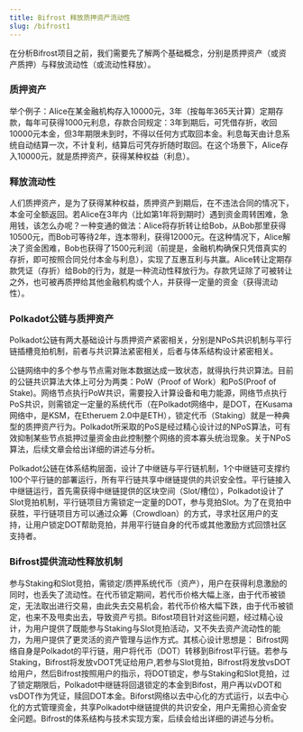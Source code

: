 ```yaml
---
title: Bifrost 释放质押资产流动性
slug: /bifrost1
---
```


在分析Bifrost项目之前，我们需要先了解两个基础概念，分别是质押资产（或资产质押）与释放流动性（或流动性释放）。

### 质押资产
举个例子：Alice在某金融机构存入10000元，3年（按每年365天计算）定期存款，每年可获得1000元利息，存款合同规定：3年到期后，可凭借存折，收回10000元本金，但3年期限未到时，不得以任何方式取回本金。利息每天由计息系统自动结算一次，不计复利，结算后可凭存折随时取回。在这个场景下，Alice存入10000元，就是质押资产，获得某种权益（利息）。

### 释放流动性
人们质押资产，是为了获得某种权益，质押资产到期后，在不违法合同的情况下，本金可全额返回。若Alice在3年内（比如第1年将到期时）遇到资金周转困难，急用钱，该怎么办呢？一种变通的做法：Alice将存折转让给Bob，从Bob那里获得10500元，而Bob可等待2年，连本带利，获得12000元。在这种情况下，Alice解决了资金困难，Bob也获得了1500元利润（前提是，金融机构确保只凭借真实的存折，即可按照合同兑付本金与利息），实现了互惠互利与共赢。Alice转让定期存款凭证（存折）给Bob的行为，就是一种流动性释放行为。存款凭证除了可被转让之外，也可被再质押给其他金融机构或个人，并获得一定量的资金（获得流动性）。

### Polkadot公链与质押资产
Polkadot公链有两大基础设计与质押资产紧密相关，分别是NPoS共识机制与平行链插槽竞拍机制，前者与共识算法紧密相关，后者与体系结构设计紧密相关。

公链网络中的多个参与节点需对账本数据达成一致状态，就得执行共识算法。目前的公链共识算法大体上可分为两类：PoW（Proof of Work）和PoS(Proof of Stake)。网络节点执行PoW共识，需要投入计算设备和电力能源，网络节点执行PoS共识，则需锁定一定量的系统代币（在Polkadot网络中，是DOT，在Kusama网络中，是KSM，在Etheruem 2.0中是ETH），锁定代币（Staking）就是一种典型的质押资产行为。Polkadot所采取的PoS是经过精心设计过的NPoS算法，可有效抑制某些节点抵押过量资金由此控制整个网络的资本寡头统治现象。关于NPoS算法，后续文章会给出详细的讲述与分析。

Polkadot公链在体系结构层面，设计了中继链与平行链机制，1个中继链可支撑约100个平行链的部署运行，所有平行链共享中继链提供的共识安全性。平行链接入中继链运行，首先需获得中继链提供的区块空间（Slot/槽位），Polkadot设计了Slot竞拍机制，平行链项目方需锁定一定量的DOT，参与竞拍Slot。为了在竞拍中获胜，平行链项目方可以通过众筹（Crowdloan）的方式，寻求社区用户的支持，让用户锁定DOT帮助竞拍，并用平行链自身的代币或其他激励方式回馈社区支持者。

### Bifrost提供流动性释放机制
参与Staking和Slot竞拍，需锁定/质押系统代币（资产），用户在获得利息激励的同时，也丢失了流动性。在代币锁定期间，若代币价格大幅上涨，由于代币被锁定，无法取出进行交易，由此失去交易机会，若代币价格大幅下跌，由于代币被锁定，也来不及甩卖出去，导致资产亏损。Bifost项目针对这些问题，经过精心设计，为用户提供了既能参与Staking与Slot竞拍活动，又不失去资产流动性的能力，为用户提供了更灵活的资产管理与运作方式。其核心设计思想是：
Bifrost网络自身是Polkadot的平行链，用户将代币（DOT）转移到Bifrost平行链。若参与Staking，Bifrost将发放vDOT凭证给用户,若参与Slot竞拍，Bifrost将发放vsDOT给用户，然后Bifrost按照用户的指示，将DOT锁定，参与Staking和Slot竞拍，过了锁定期限后，Polkadot中继链将回退锁定的本金到Bifost，用户再以vDOT和vsDOT作为凭证，赎回DOT本金。Biforst网络以去中心化的方式运行，以去中心化的方式管理资金，共享Polkadot中继链提供的共识安全，用户无需担心资金安全问题。Bifrost的体系结构与技术实现方案，后续会给出详细的讲述与分析。

